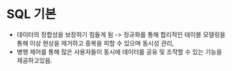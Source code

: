 # SQL 기본 

- 데이터의 정합성을 보장하기 힘들게 됨 -> 정규화를 통해 합리적인 테이블 모델링을 통해 이상 현상을 제거하고 중복을 피할 수 있으며 동시성 관리, 
- 병행 제어를 통해 많은 사용자들이 동시에 데이터를 공유 및 조작할 수 있는 기능을 제공하고있음. 
